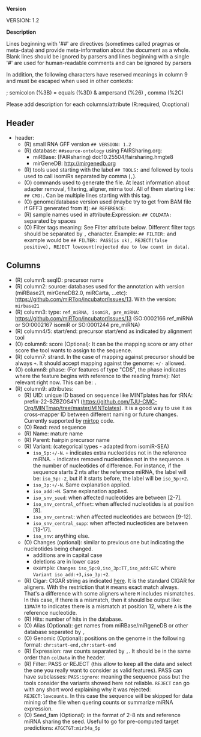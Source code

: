 **Version**

VERSION: 1.2

**Description**

Lines beginning with '##' are directives (sometimes called pragmas or meta-data) and provide meta-information about the document as a whole. Blank lines should be ignored by parsers and lines beginning with a single '#' are used for human-readable comments and can be ignored by parsers

In addition, the following characters have reserved meanings in column 9 and must be escaped when used in other contexts:

; semicolon (%3B)
= equals (%3D)
& ampersand (%26)
, comma (%2C)


Please add description for each columns/attribute (R:required, O:optional)

## Header

* header:
  * (R) small RNA GFF version `## VERSION: 1.2`
  * (R) database: `##source-ontology` using FAIRSharing.org:
    * miRBase: (FAIRsharing) doi:10.25504/fairsharing.hmgte8
    * mirGeneDB: http://mirgenedb.org
  * (R) tools used starting with the label `## TOOLS:` and followed by tools used to call isomiRs separated by comma (`,`).
  * (O) commands used to generate the file. At least information about adapter removal, filtering, aligner, mirna tool. All of them starting like: `## CMD:`. Can be multiple lines starting with this tag.
  *  (O) genome/database version used (maybe try to get from BAM file if GFF3 generated from it): `## REFERENCE:`
  * (R) sample names used in attribute:Expression: `## COLDATA:` separated by spaces
  * (O) Filter tags meaning: See Filter attribute below. Different filter tags should be separated by `,` character. Example: `## FILTER:` and example would be `## FILTER: PASS(is ok), REJECT(false positive), REJECT lowcount(rejected due to low count in data)`.

## Columns

* (R) column1: seqID: precursor name
* (R) column2: source: databases used for the annotation with version (miRBase21, mirGeneDB2.0, miRCarta, ...etc): https://github.com/miRTop/incubator/issues/13. With the version: `mirbase21`
* (R) column3: type: `ref_miRNA, isomiR, pre_miRNA`: https://github.com/miRTop/incubator/issues/13  (SO:0002166 ref_miRNA or SO:0002167 isomiR or SO:0001244 pre_miRNA)
* (R) column4/5: start/end: precursor start/end as indicated by alignment tool
* (O) column6: score (Optional): It can be the mapping score or any other score the tool wants to assign to the sequence.
* (R) column7: strand. In the case of mapping against precursor should be always `+`. It should accept mapping against the genome: `+/-` allowed.
* (O) column8: phase: (For features of type "CDS", the phase indicates where the feature begins with reference to the reading frame): Not relevant right now. This can be: `.`
* (R) column9: attributes:
  * (R) UID: unique ID based on sequence like MINTplates has for tRNA: prefix-22-BZBZOS4Y1 (https://github.com/TJU-CMC-Org/MINTmap/tree/master/MINTplates). It is a good way to use it as cross-mapper ID between different naming or future changes. Currently supported by [mirtop](https://github.com/miRTop/mirtop/blob/dev/mirtop/mirna/realign.py#) code.
  * (O) Read: read sequence
  * (R) Name: mature name
  * (R) Parent: hairpin precursor name
  * (R) Variant: (categorical types - adapted from isomiR-SEA)
    * `iso_5p:+/-N`. `+` indicates extra nucleotides not in the reference miRNA. `-` indicates removed nucleotides not in the sequence. `N` the number of nucleotides of difference. For instance, if the sequence starts 2 nts after the reference miRNA, the label will be: `iso_5p:-2`, but if it starts before, the label will be `iso_5p:+2`.
    * `iso_3p:+/-N`. Same explanation applied.
    * `iso_add:+N`. Same explanation applied.
    * `iso_snv_seed`: when affected nucleotides are between [2-7].
    * `iso_snv_central_offset`: when affected nucleotides is at position [8].
    * `iso_snv_central`: when affected nucleotides are between [9-12].
    * `iso_snv_central_supp`: when affected nucleotides are between [13-17].
    * `iso_snv`: anything else.
  * (O) Changes (optional): similar to previous one but indicating the nucleotides being changed.
    * additions are in capital case
    * deletions are in lower case
    * example: `Changes iso_5p:0,iso_3p:TT,iso_add:GTC` where `Variant iso_add:+3,iso_3p:+2`.
  * (R) Cigar: CIGAR string as indicated [here](https://samtools.github.io/hts-specs/SAMv1.pdf). It is the standard CIGAR for aligners. With the restriction that `M` means exact match always. That's a difference with some aligners where `M` includes mismatches. In this case, if there is a mismatch, then it should be output like: `11MA7M` to indicates there is a mismatch at position 12, where `A` is the reference nucleotide.
  * (R) Hits: number of hits in the database.
  * (O) Alias (Optional): get names from miRBase/miRgeneDB or other database separated by `,`
  * (O) Genomic (Optional): positions on the genome in the following format: `chr:start-end,chr:start-end`
  * (R) Expression: raw counts separated by `,`. It should be in the same order than `colData` in the header.
  * (R) Filter: PASS or REJECT (this allow to keep all the data and select the one you really want to consider as valid features). PASS can have subclasses: `PASS:ignore`: meaning the sequence pass but the tools consider the variants showed here not reliable. `REJECT` can go with any short word explaining why it was rejected: `REJECT:lowcounts`. In this case the sequence will be skipped for data mining of the file when quering counts or summarize miRNA expression.
  * (O) Seed_fam (Optional): in the format of 2-8 nts and reference miRNA sharing the seed. Useful to go for pre-computed target predictions: `ATGCTGT:mir34a_5p`
